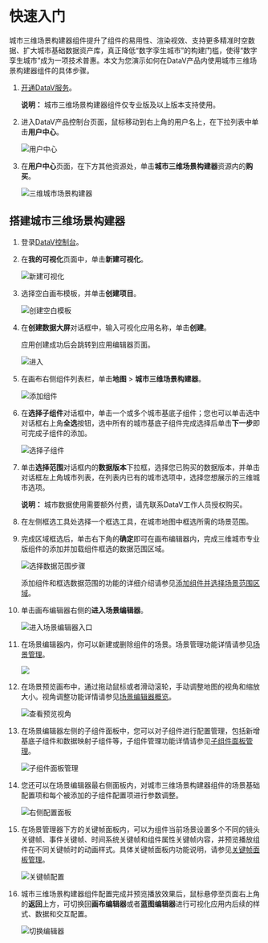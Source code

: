 # 快速入门

城市三维场景构建器组件提升了组件的易用性、渲染视效、支持更多精准时空数据、扩大城市基础数据资产库，真正降低“数字孪生城市”的构建门槛，使得“数字孪生城市”成为一项技术普惠。本文为您演示如何在DataV产品内使用城市三维场景构建器组件的具体步骤。

1.  [开通DataV服务](/cn.zh-CN/快速入门/开通DataV服务.md)。

    **说明：** 城市三维场景构建器组件仅专业版及以上版本支持使用。

2.  进入DataV产品控制台页面，鼠标移动到右上角的用户名上，在下拉列表中单击**用户中心**。

    ![用户中心](https://static-aliyun-doc.oss-accelerate.aliyuncs.com/assets/img/zh-CN/8434897851/p71387.png)

3.  在**用户中心**页面，在下方其他资源处，单击**城市三维场景构建器**资源内的**购买**。

    ![三维城市场景构建器](https://static-aliyun-doc.oss-accelerate.aliyuncs.com/assets/img/zh-CN/2926786061/p184815.png)


## 搭建城市三维场景构建器

1.  登录[DataV控制台](https://datav.aliyun.com/)。

2.  在**我的可视化**页面中，单击**新建可视化**。

    ![新建可视化](https://static-aliyun-doc.oss-accelerate.aliyuncs.com/assets/img/zh-CN/2092333951/p10314.png)

3.  选择空白画布模板，并单击**创建项目**。

    ![创建空白模板](https://static-aliyun-doc.oss-accelerate.aliyuncs.com/assets/img/zh-CN/3259922061/p10345.png)

4.  在**创建数据大屏**对话框中，输入可视化应用名称，单击**创建**。

    应用创建成功后会跳转到应用编辑器页面。

    ![进入](https://static-aliyun-doc.oss-accelerate.aliyuncs.com/assets/img/zh-CN/3259922061/p10346.png)

5.  在画布右侧组件列表栏，单击**地图** \> **城市三维场景构建器**。

    ![添加组件](https://static-aliyun-doc.oss-accelerate.aliyuncs.com/assets/img/zh-CN/5536276061/p181865.png)

6.  在**选择子组件**对话框中，单击一个或多个城市基底子组件；您也可以单击选中对话框右上角**全选**按钮，选中所有的城市基底子组件完成选择后单击**下一步**即可完成子组件的添加。

    ![选择子组件](https://static-aliyun-doc.oss-accelerate.aliyuncs.com/assets/img/zh-CN/5536276061/p180192.png)

7.  单击**选择范围**对话框内的**数据版本**下拉框，选择您已购买的数据版本，并单击对话框左上角城市列表，在列表内已有的城市选项中，选择您想展示的三维城市选项。

    **说明：** 城市数据使用需要额外付费，请先联系DataV工作人员授权购买。

8.  在左侧框选工具处选择一个框选工具，在城市地图中框选所需的场景范围。

9.  完成区域框选后，单击右下角的**确定**即可在画布编辑器内，完成三维城市专业版组件的添加并加载组件框选的数据范围区域。

    ![选择数据范围步骤](https://static-aliyun-doc.oss-accelerate.aliyuncs.com/assets/img/zh-CN/5536276061/p181898.png)

    添加组件和框选数据范围的功能的详细介绍请参见[添加组件并选择场景范围区域](/cn.zh-CN/城市三维场景构建器/场景基础配置项.md)。

10. 单击画布编辑器右侧的**进入场景编辑器**。

    ![进入场景编辑器入口](https://static-aliyun-doc.oss-accelerate.aliyuncs.com/assets/img/zh-CN/5536276061/p181900.png)

11. 在场景编辑器内，你可以新建或删除组件的场景。场景管理功能详情请参见[场景管理](/cn.zh-CN/城市三维场景构建器/工具栏管理/场景管理.md)。

    ![](https://static-aliyun-doc.oss-accelerate.aliyuncs.com/assets/img/zh-CN/5536276061/p181901.png)

12. 在场景预览画布中，通过拖动鼠标或者滑动滚轮，手动调整地图的视角和缩放大小。视角调整功能详情请参见[场景编辑器概览](/cn.zh-CN/城市三维场景构建器/场景编辑器概览.md)。

    ![查看预览视角](https://static-aliyun-doc.oss-accelerate.aliyuncs.com/assets/img/zh-CN/6536276061/p181902.png)

13. 在场景编辑器左侧的子组件面板中，您可以对子组件进行配置管理，包括新增基底子组件和数据映射子组件等，子组件管理功能详情请参见[子组件面板管理](/cn.zh-CN/城市三维场景构建器/子组件面板管理.md)。

    ![子组件面板管理](https://static-aliyun-doc.oss-accelerate.aliyuncs.com/assets/img/zh-CN/6536276061/p181903.png)

14. 您还可以在场景编辑器最右侧面板内，对城市三维场景构建器组件的场景基础配置项和每个被添加的子组件配置项进行参数调整。

    ![右侧配置面板](https://static-aliyun-doc.oss-accelerate.aliyuncs.com/assets/img/zh-CN/6536276061/p181905.png)

15. 在场景管理器下方的关键帧面板内，可以为组件当前场景设置多个不同的镜头关键帧、事件关键帧、时间系统关键帧和组件属性关键帧内容，并预览播放组件在不同关键帧时的动画样式。具体关键帧面板内功能说明，请参见[关键帧面板管理](/cn.zh-CN/城市三维场景构建器/关键帧面板管理.md)。

    ![关键帧配置](https://static-aliyun-doc.oss-accelerate.aliyuncs.com/assets/img/zh-CN/6536276061/p181906.png)

16. 城市三维场景构建器组件配置完成并预览播放效果后，鼠标悬停至页面右上角的**返回**上方，可切换回**画布编辑器**或者**蓝图编辑器**进行可视化应用内后续的样式、数据和交互配置。

    ![切换编辑器](https://static-aliyun-doc.oss-accelerate.aliyuncs.com/assets/img/zh-CN/6536276061/p185769.png)


